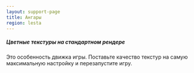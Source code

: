```yaml
---
layout: support-page
title: Ангары
region: lesta
---
```


##### Цветные текстуры на стандартном рендере

Это особенность движка игры. Поставьте качество текстур на самую максимальную настройку и перезапустите игру.
